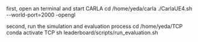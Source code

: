 first, open an terminal and start CARLA
cd /home/yeda/carla
./CarlaUE4.sh --world-port=2000 -opengl

second, run the simulation and evaluation process
cd /home/yeda/TCP
conda activate TCP
sh leaderboard/scripts/run_evaluation.sh
